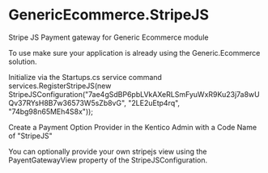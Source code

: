 # GenericEcommerce.StripeJS
Stripe JS Payment gateway for Generic Ecommerce module

To use make sure your application is already using the Generic.Ecommerce solution.  

Initialize via the Startups.cs service command 
services.RegisterStripeJS(new StripeJSConfiguration("7ae4gSdBP6pbLVkAXeRLSmFyuWxR9Ku23j7a8wUQv37RYsH8B7w36573W5sZb8vG", "2LE2uEtp4rq", "74bg98n65MEh4S8x"));

Create a Payment Option Provider in the Kentico Admin with a Code Name of "StripeJS"

You can optionally provide your own stripejs view using the 
PayentGatewayView property of the StripeJSConfiguration.
